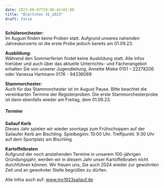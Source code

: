 ```yaml
---
date: 2023-08-07T19:46:42+02:00
title: "Blättchen 31_2023"
draft: false
---
```



**Schülerorchester:**  
Im August finden keine Proben statt. Aufgrund unseres nahenden Jahreskonzerts ist die erste Probe jedoch bereits am 01.09.23. 


**Ausbildung:**  
Während den Sommerferien findet keine Ausbildung statt.
Alle Infos hierüber und auch über das aktuelle Unterrichts- und Fächerangebot erhalten Sie von unserer Jugendleitung,
Annette Mieke 0151 – 22278206 oder Vanessa Hartmann 0176 - 94336069


**Stammorchester:**  
Auch für das Stammorchester ist im August Pause. Bitte beachtet die vereinbarten Termine der Registerproben.
Die erste Stammorchesterprobe ist dann ebenfalls wieder am Freitag, dem 01.09.23. 


##### Termine  


**Sailauf Kerb**  
Dieses Jahr spielen wir wieder sonntags zum Frühschoppen auf der Sailaufer Kerb am Bischling. Spielbeginn: 10:00 Uhr. Treffpunkt: 9:30 Uhr auf dem Sportplatz am Bischling


**Kartoffelbraten**  
Aufgrund der noch anstehenden Termine in unserem 100-jährigen Gründungsjahr, werden wir in diesem Jahr unser Kartoffelbraten nicht durchführen können. Wir freuen uns, Sie auch 2024 wieder zur gewohnten Zeit und an gewohnter Stelle begrüßen zu dürfen.

Alle Infos auch auf: www.mv1923sailauf.de
